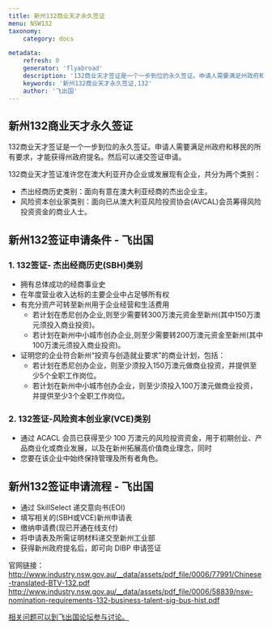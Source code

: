 ```yaml
---
title: 新州132商业天才永久签证
menu: NSW132
taxonomy:
    category: docs

metadata:
    refresh: 0
    generator: 'flyabroad'
    description: '132商业天才签证是一个一步到位的永久签证。申请人需要满足州政府和移民的所有要求，才能获得州政府提名。然后可以递交签证申请。'
    keywords: '新州132商业天才永久签证,132'
    author: '飞出国'
---
```


## 新州132商业天才永久签证 ##


132商业天才签证是一个一步到位的永久签证。申请人需要满足州政府和移民的所有要求，才能获得州政府提名。然后可以递交签证申请。

132商业天才签证准许您在澳大利亚开办企业或发展现有企业，共分为两个类别：

- 杰出经商历史类别：面向有意在澳大利亚经商的杰出企业主。
- 风险资本创业家类别：面向已从澳大利亚风险投资协会(AVCAL)会员筹得风险投资资金的商业人士。

## 新州132签证申请条件 - 飞出国 ##

### 1. 132签证- 杰出经商历史(SBH)类别 ###

- 拥有总体成功的经商事业史
- 在年度营业收入达标的主要企业中占足够所有权
- 有充分资产可转至新州用于企业经营和生活费用
	- 若计划在悉尼创办企业,则至少需要转300万澳元资金至新州(其中150万澳元须投入商业投资)。
	- 若计划在新州中小城市创办企业,则至少需要转200万澳元资金至新州(其中100万澳元须投入商业投资)。
-  证明您的企业符合新州“投资与创造就业要求”的商业计划，包括：
	- 若计划在悉尼创办企业，则至少须投入150万澳元做商业投资，并提供至少5个全职工作岗位。
	- 若计划在新州中小城市创办企业，则至少须投入100万澳元做商业投资，并提供至少3个全职工作岗位。

### 2. 132签证-风险资本创业家(VCE)类别 ###

- 通过 ACACL 会员已获得至少 100 万澳元的风险投资资金，用于初期创业、产品商业化或商业发展，以及在新州拓展高价值商业理念，同时
- 您要在该企业中始终保持管理及所有者角色。


## 新州132签证申请流程  - 飞出国 ##

- 通过 SkillSelect 递交意向书(EOI)
- 填写相关的(SBH或VCE)新州申请表
- 缴纳申请费(现已开通在线支付)
- 将申请表及所需证明材料递交至新州工业部
- 获得新州政府提名后，即可向 DIBP 申请签证

官网链接：  
http://www.industry.nsw.gov.au/__data/assets/pdf_file/0006/77991/Chinese-translated-BTV-132.pdf  
http://www.industry.nsw.gov.au/__data/assets/pdf_file/0006/58839/nsw-nomination-requirements-132-business-talent-sig-bus-hist.pdf

[相关问题可以到飞出国论坛参与讨论。](http://bbs.fcgvisa.com/t/17748?target=_blank)